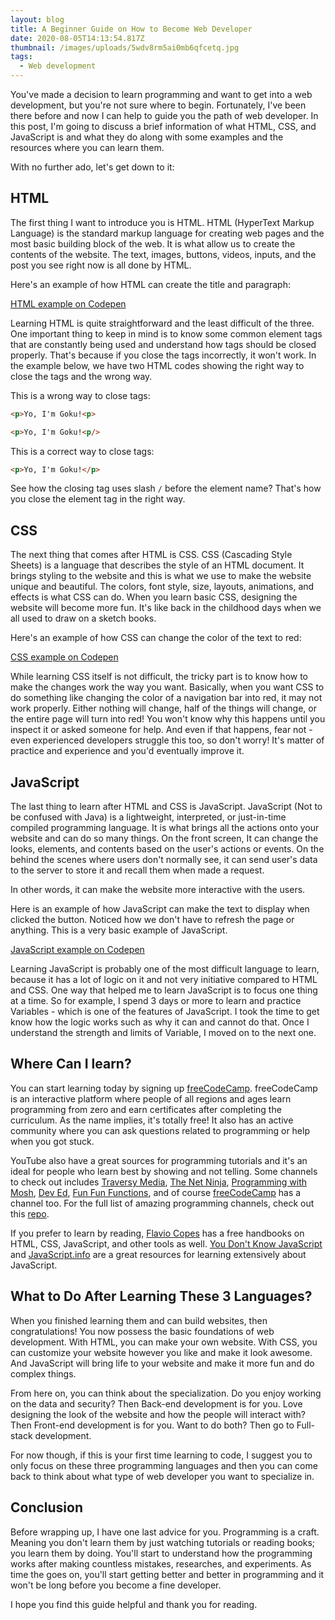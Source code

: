 ```yaml
---
layout: blog
title: A Beginner Guide on How to Become Web Developer
date: 2020-08-05T14:13:54.817Z
thumbnail: /images/uploads/5wdv8rm5ai0mb6qfcetq.jpg
tags:
  - Web development
---
```


You've made a decision to learn programming and want to get into a web development, but you're not sure where to begin. Fortunately, I've been there before and now I can help to guide you the path of web developer. In this post, I'm going to discuss a brief information of what HTML, CSS, and JavaScript is and what they do along with some examples and the resources where you can learn them.

With no further ado, let's get down to it:

## HTML

The first thing I want to introduce you is HTML. HTML (HyperText Markup Language) is the standard markup language for creating web pages and the most basic building block of the web. It is what allow us to create the contents of the website. The text, images, buttons, videos, inputs, and the post you see right now is all done by HTML.

Here's an example of how HTML can create the title and paragraph:

[HTML example on Codepen](https://codepen.io/mohammedasker/pen/GRJjEdO)

Learning HTML is quite straightforward and the least difficult of the three. One important thing to keep in mind is to know some common element tags that are constantly being used and understand how tags should be closed properly. That's because if you close the tags incorrectly, it won't work. In the example below,  we have two HTML codes showing the right way to close the tags and the wrong way.

This is a wrong way to close tags:

```html
<p>Yo, I'm Goku!<p>

<p>Yo, I'm Goku!<p/>

```

This is a correct way to close tags:

```html
<p>Yo, I'm Goku!</p>

```

See how the closing tag uses slash `/` before the element name? That's how you close the element tag in the right way.

## CSS

The next thing that comes after HTML is CSS. CSS (Cascading Style Sheets) is a language that describes the style of an HTML document. It brings styling to the website and this is what we use to make the website unique and beautiful. The colors, font style, size, layouts, animations, and effects is what CSS can do. When you learn basic CSS, designing the website will become more fun. It's like back in the childhood days when we all used to draw on a sketch books.

Here's an example of how CSS can change the color of the text to red:

[CSS example on Codepen](https://codepen.io/mohammedasker/pen/eYNdRjO)

While learning CSS itself is not difficult, the tricky part is to know how to make the changes work the way you want. Basically, when you want CSS to do something like changing the color of a navigation bar into red, it may not work properly. Either nothing will change, half of the things will change, or the entire page will turn into red! You won't know why this happens until you inspect it or asked someone for help. And even if that happens, fear not - even experienced developers struggle this too, so don't worry! It's matter of practice and experience and you'd eventually improve it.

## JavaScript

The last thing to learn after HTML and CSS is JavaScript. JavaScript (Not to be confused with Java) is a lightweight, interpreted, or just-in-time compiled programming language. It is what brings all the actions onto your website and can do so many things. On the front screen, It can change the looks, elements, and contents based on the user's actions or events. On the behind the scenes where users don't normally see, it can send user's data to the server to store it and recall them when made a request.

In other words, it can make the website more interactive with the users.

Here is an example of how JavaScript can make the text to display when clicked the button. Noticed how we don't have to refresh the page or anything. This is a very basic example of JavaScript.

[JavaScript example on Codepen](https://codepen.io/mohammedasker/pen/OJVRgbO)

Learning JavaScript is probably one of the most difficult language to learn, because it has a lot of logic on it and not very initiative compared to HTML and CSS. One way that helped me to learn JavaScript is to focus one thing at a time. So for example, I spend 3 days or more to learn and practice Variables - which is one of the features of JavaScript. I took the time to get know how the logic works such as why it can and cannot do that. Once I understand the strength and limits of Variable, I moved on to the next one.

## Where Can I learn?

You can start learning today by signing up [freeCodeCamp](https://www.freecodecamp.org/). freeCodeCamp is an interactive platform where people of all regions and ages learn programming from zero and earn certificates after completing the curriculum. As the name implies, it's totally free! It also has an active community where you can ask questions related to programming or help when you got stuck.

YouTube also have a great sources for programming tutorials and it's an ideal for people who learn best by showing and not telling. Some channels to check out includes [Traversy Media](https://www.youtube.com/user/TechGuyWeb), [The Net Ninja](https://www.youtube.com/channel/UCW5YeuERMmlnqo4oq8vwUpg), [Programming with Mosh](https://www.youtube.com/user/programmingwithmosh), [Dev Ed](https://www.youtube.com/channel/UClb90NQQcskPUGDIXsQEz5Q/), [Fun Fun Functions](https://www.youtube.com/channel/UCO1cgjhGzsSYb1rsB4bFe4Q), and of course [freeCodeCamp](https://www.youtube.com/channel/UC8butISFwT-Wl7EV0hUK0BQ) has a channel too. For the full list of amazing programming channels, check out this [repo](https://github.com/ErikCH/DevYouTubeList).

If you prefer to learn by reading, [Flavio Copes](https://flaviocopes.com/) has a free handbooks on HTML, CSS, JavaScript, and other tools as well. [You Don't Know JavaScript](https://github.com/getify/You-Dont-Know-JS) and [JavaScript.info](https://javascript.info/) are a great resources for learning extensively about JavaScript.

## What to Do After Learning These 3 Languages?

When you finished learning them and can build websites, then congratulations! You now possess the basic foundations of web development. With HTML, you can make your own website. With CSS, you can customize your website however you like and make it look awesome. And JavaScript will bring life to your website and make it more fun and do complex things.

From here on, you can think about the specialization. Do you enjoy working on the data and security? Then Back-end development is for you. Love designing the look of the website and how the people will interact with? Then Front-end development is for you. Want to do both? Then go to Full-stack development.

For now though, if this is your first time learning to code, I suggest you to only focus on these three programming languages and then you can come back to think about what type of web developer you want to specialize in.

## Conclusion

Before wrapping up, I have one last advice for you. Programming is a craft. Meaning you don't learn them by just watching tutorials or reading books; you learn them by doing. You'll start to understand how the programming works after making countless mistakes, researches, and experiments. As time the goes on, you'll start getting better and better in programming and it won't be long before you become a fine developer.

I hope you find this guide helpful and thank you for reading.
